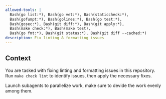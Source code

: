 ```yaml
---
allowed-tools: |
  Bash(go list:*), Bash(go vet:*), Bash(staticcheck:*),
  Bash(gofumpt:*), Bash(golines:*), Bash(go test:*),
  Bash(gosec:*), Bash(git diff:*), Bash(git apply:*),
  Bash(make check:*), Bash(make test),
  Bash(go fmt:*), Bash(git status:*), Bash(git diff --cached:*)
description: Fix linting & formatting issues 
---
```


## Context
You are tasked with fixing linting and formatting issues in this repository.
Run `make check lint` to identify issues, then apply the necessary fixes.

Launch subagents to parallelize work, make sure to devide the work evenly among them.

